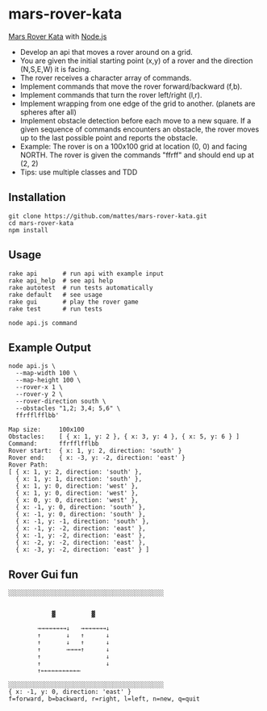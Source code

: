 mars-rover-kata
===============

[Mars Rover Kata](http://craftsmanship.sv.cmu.edu/katas/mars-rover-kata) with [Node.js](http://nodejs.org)  

 * Develop an api that moves a rover around on a grid.
 * You are given the initial starting point (x,y) of a rover and the direction (N,S,E,W) it is facing.
 * The rover receives a character array of commands.
 * Implement commands that move the rover forward/backward (f,b).
 * Implement commands that turn the rover left/right (l,r).
 * Implement wrapping from one edge of the grid to another. (planets are spheres after all)
 * Implement obstacle detection before each move to a new square. If a given sequence of commands encounters an obstacle, the rover moves up to the last possible point and reports the obstacle.
 * Example: The rover is on a 100x100 grid at location (0, 0) and facing NORTH. The rover is given the commands "ffrff" and should end up at (2, 2)
 * Tips: use multiple classes and TDD


## Installation
    git clone https://github.com/mattes/mars-rover-kata.git
    cd mars-rover-kata
    npm install
    
## Usage
```
rake api       # run api with example input
rake api_help  # see api help
rake autotest  # run tests automatically
rake default   # see usage
rake gui       # play the rover game
rake test      # run tests

node api.js command
```

## Example Output
```
node api.js \
  --map-width 100 \
  --map-height 100 \
  --rover-x 1 \
  --rover-y 2 \
  --rover-direction south \
  --obstacles "1,2; 3,4; 5,6" \
  ffrfflfflbb'

Map size:     100x100
Obstacles:    [ { x: 1, y: 2 }, { x: 3, y: 4 }, { x: 5, y: 6 } ]
Command:      ffrfflfflbb
Rover start:  { x: 1, y: 2, direction: 'south' }
Rover end:    { x: -3, y: -2, direction: 'east' }
Rover Path:
[ { x: 1, y: 2, direction: 'south' },
  { x: 1, y: 1, direction: 'south' },
  { x: 1, y: 0, direction: 'west' },
  { x: 1, y: 0, direction: 'west' },
  { x: 0, y: 0, direction: 'west' },
  { x: -1, y: 0, direction: 'south' },
  { x: -1, y: 0, direction: 'south' },
  { x: -1, y: -1, direction: 'south' },
  { x: -1, y: -2, direction: 'east' },
  { x: -1, y: -2, direction: 'east' },
  { x: -2, y: -2, direction: 'east' },
  { x: -3, y: -2, direction: 'east' } ]
``` 


## Rover Gui fun
```
░░░░░░░░░░░░░░░░░░░░░░░░░░░░░░░░░░░░░░░░░░░
        
        
            ▓          ▓ 
            
        →→→→→→→→↓   →→→→→→→↓                        
        ↑       ↓   ↑      ↓                
        ↑       ↓   ↑      ↓             
        ↑       →→→→↑      ↓                     
        ↑                  ↓                        
        ↑                  ↓             
        ↑←←←←←←←←←←←
                                                      
░░░░░░░░░░░░░░░░░░░░░░░░░░░░░░░░░░░░░░░░░░░
{ x: -1, y: 0, direction: 'east' }
f=forward, b=backward, r=right, l=left, n=new, q=quit
```
